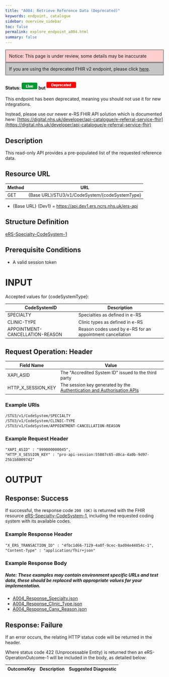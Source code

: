 ```yaml
---
title: "A004: Retrieve Reference Data (Deprecated)"
keywords: endpoint, catalogue
sidebar: overview_sidebar
toc: false
permalink: explore_endpoint_a004.html
summary: false
---
```


<div style="border: 2px solid #888888; padding: 10px; background: #ffcfcf;">Notice: This page is under review, some details may be inaccurate</div>

<div style="border: 2px solid #888888; padding: 10px; background: #c7c7c7;">If you are using the deprecated FHIR v2 endpoint, please click <a href="explore_endpoint_a004_DSTU2.html">here</a>.</div>


#### Status: ![Live](images/icons/api_live.png) but ![Deprecated](images/icons/api_deprecated.png)

This endpoint has been deprecated, meaning you should not use it for new integrations.

Instead, please use our newer e-RS FHIR API solution which is documented here:
[https://digital.nhs.uk/developer/api-catalogue/e-referral-service-fhir](https://digital.nhs.uk/developer/api-catalogue/e-referral-service-fhir)

## Description
This read-only API provides a pre-populated list of the requested reference data.

## Resource URL

| Method | URL |
| -------------| --- |
| GET | {Base URL}/STU3/v1/CodeSystem/{codeSystemType} |

- {Base URL} (Dev1) = https://api.dev1.ers.ncrs.nhs.uk/ers-api  

## Structure Definition

[eRS-Specialty-CodeSystem-1](https://fhir.nhs.uk/STU3/StructureDefinition/eRS-Specialty-CodeSystem-1)

## Prerequisite Conditions
- A valid session token

# INPUT
Accepted values for {codeSystemType}:

| CodeSystemID | Description |
| ------------ | ----------- |
| SPECIALTY    | Specialties as defined in e-RS |
| CLINIC-TYPE  | Clinic types as defined in e-RS |
| APPOINTMENT-CANCELLATION-REASON | Reason codes used by e-RS for an appointment cancellation |

## Request Operation: Header

| Field Name | Value |
| ---------- | ----- |
| XAPI_ASID | The "Accredited System ID" issued to the third party |
| HTTP_X_SESSION_KEY | The session key generated by the [Authentication and Authorisation APIs](/develop_business_flow_bf001.html)  |


### Example URIs
```https
/STU3/v1/CodeSystem/SPECIALTY
/STU3/v1/CodeSystem/CLINIC-TYPE
/STU3/v1/CodeSystem/APPOINTMENT-CANCELLATION-REASON
```

### Example Request Header
```http
"XAPI_ASID" : "999000000045",
"HTTP_X_SESSION_KEY" : "pro-api-session:55807c65-d0ca-4a0b-9d97-25b1b8009742"
```


# OUTPUT
## Response: Success
If successful, the response code `200 (OK)` is returned with the FHIR resource [eRS-Specialty-CodeSystem-1](https://fhir.nhs.uk/STU3/StructureDefinition/eRS-Specialty-CodeSystem-1), including the requested coding system with its available codes.

### Example Response Header
```http
"X_ERS_TRANSACTION_ID" : "4fbc1d66-7129-4a8f-9cec-8ad04e44854c-1",
"Content-Type" : "application/fhir+json"
```

### Example Response Body
##### Note: These examples may contain environment specific URLs and test data, these should be replaced with appropriate values for your implementation.  

- [A004_Response_Specialty.json](downloads/json/A004_Response_Specialty.json)
- [A004_Response_Clinic_Type.json](downloads/json/A004_Response_Clinic_Type.json)  
- [A004_Response_Canx_Reason.json](downloads/json/A004_Response_Canx_Reason.json)  

## Response: Failure
If an error occurs, the relating HTTP status code will be returned in the header.  

Where status code 422 (Unprocessable Entity) is returned then an eRS-OperationOutcome-1 will be included in the body, as detailed below:

| OutcomeKey | Description | Suggested Diagnostic |
| ---------- | ----------- | -------------------- |


<!--
```javascript

``` -->
